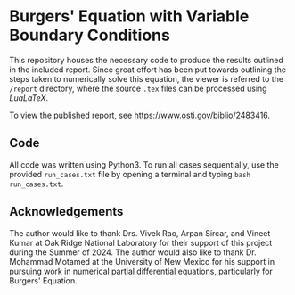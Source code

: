 # Burgers' Equation with Variable Boundary Conditions

This repository houses the necessary code to produce the results outlined in the included report.
Since great effort has been put towards outlining the steps taken to numerically solve this equation, the viewer is referred to the `/report` directory, where the source `.tex` files can be processed using *LuaLaTeX*.

To view the published report, see <https://www.osti.gov/biblio/2483416>.

## Code

All code was written using Python3.
To run all cases sequentially, use the provided `run_cases.txt` file by opening a terminal and typing `bash run_cases.txt`.

## Acknowledgements

The author would like to thank Drs. Vivek Rao, Arpan Sircar, and Vineet Kumar at Oak Ridge National Laboratory for their support of this project during the Summer of 2024.
The author would also like to thank Dr. Mohammad Motamed at the University of New Mexico for his support in pursuing work in numerical partial differential equations, particularly for Burgers' Equation.
